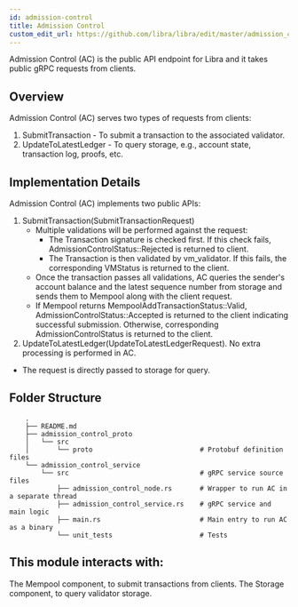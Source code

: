```yaml
---
id: admission-control
title: Admission Control
custom_edit_url: https://github.com/libra/libra/edit/master/admission_control/README.md
---
```


Admission Control (AC) is the public API endpoint for Libra and it takes public gRPC requests from clients.

## Overview
Admission Control (AC) serves two types of requests from clients:
1. SubmitTransaction - To submit a transaction to the associated validator.
2. UpdateToLatestLedger - To query storage, e.g., account state, transaction log, proofs, etc.

## Implementation Details
Admission Control (AC) implements two public APIs:
1. SubmitTransaction(SubmitTransactionRequest)
    * Multiple validations will be performed against the request:
       * The Transaction signature is checked first. If this check fails, AdmissionControlStatus::Rejected is returned to client.
       * The Transaction is then validated by vm_validator. If this fails, the corresponding VMStatus is returned to the client.
    * Once the transaction passes all validations, AC queries the sender's account balance and the latest sequence number from storage and sends them to Mempool along with the client request.
    * If Mempool returns MempoolAddTransactionStatus::Valid, AdmissionControlStatus::Accepted is returned to the client indicating successful submission. Otherwise, corresponding AdmissionControlStatus is returned to the client.
2. UpdateToLatestLedger(UpdateToLatestLedgerRequest). No extra processing is performed in AC.
* The request is directly passed to storage for query.

## Folder Structure
```
    .
    ├── README.md
    ├── admission_control_proto
    │   └── src
    │       └── proto                           # Protobuf definition files
    └── admission_control_service
        └── src                                 # gRPC service source files
            ├── admission_control_node.rs       # Wrapper to run AC in a separate thread
            ├── admission_control_service.rs    # gRPC service and main logic
            ├── main.rs                         # Main entry to run AC as a binary
            └── unit_tests                      # Tests
```

## This module interacts with:
The Mempool component, to submit transactions from clients.
The Storage component, to query validator storage.
